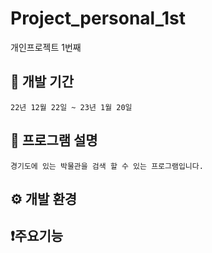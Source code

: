 # Project_personal_1st
개인프로젝트 1번째

## :calendar: 개발 기간
	22년 12월 22일 ~ 23년 1월 20일

## :pushpin: 프로그램 설명
	경기도에 있는 박물관을 검색 할 수 있는 프로그램입니다. 
	
## ⚙️ 개발 환경


## :exclamation:주요기능


## 
